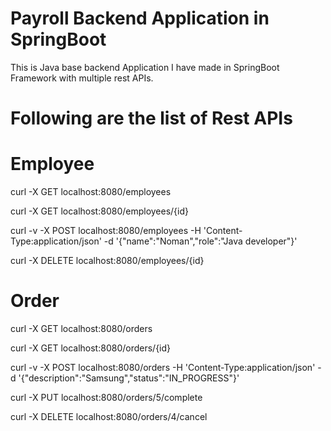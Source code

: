 # Payroll Backend Application in SpringBoot
This is Java base backend Application I have made in SpringBoot Framework with multiple rest APIs.

# Following are the list of Rest APIs

# Employee
curl -X GET localhost:8080/employees

curl -X GET localhost:8080/employees/{id}

curl -v -X POST localhost:8080/employees -H 'Content-Type:application/json' -d '{"name":"Noman","role":"Java developer"}'

curl -X DELETE localhost:8080/employees/{id}


# Order
curl -X GET localhost:8080/orders

curl -X GET localhost:8080/orders/{id}

curl -v -X POST localhost:8080/orders -H 'Content-Type:application/json' -d '{"description":"Samsung","status":"IN_PROGRESS"}'

curl -X PUT localhost:8080/orders/5/complete

curl -X DELETE localhost:8080/orders/4/cancel
